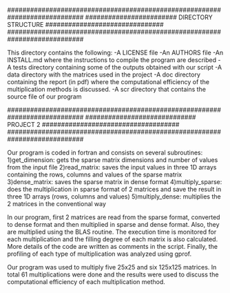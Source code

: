 ############################################################################
######################## DIRECTORY STRUCTURE ###############################
############################################################################

This directory contains the following:
-A LICENSE file
-An AUTHORS file
-An INSTALL.md where the instructions to compile the program are described
-A tests directory containing some of the outputs obtained with our script
-A data directory with the matrices used in the project
-A doc directory containing the report (in pdf) where the computational
efficiency of the multiplication methods is discussed.
-A scr directory that contains the source file of our program

############################################################################
############################# PROJECT 2 ####################################
############################################################################

Our program is coded in fortran and consists on several subroutines:
1)get_dimension: gets the sparse matrix dimensions and number of values from
the input file
2)read_matrix: saves the input values in three 1D arrays containing the rows,
columns and values of the sparse matrix
3)dense_matrix: saves the sparse matrix in dense format
4)multiply_sparse: does the multiplication in sparse format of 2 matrices and
save the result in three 1D arrays (rows, columns and values)
5)multiply_dense: multiplies the 2 matrices in the conventional way

In our program, first 2 matrices are read from the sparse format, converted
to dense format and then multiplied in sparse and dense format. Also, they are
multiplied using the BLAS routine. The execution time is monitored for each
multiplication and the filling degree of each matrix is also calculated.
More details of the code are written as comments in the script.
Finally, the profiling of each type of multiplication was analyzed using
gprof.

Our program was used to multiply five 25x25 and six 125x125 matrices. 
In total 61 multiplications were done and the results were used
to discuss the computational efficiency of each multiplication method.
